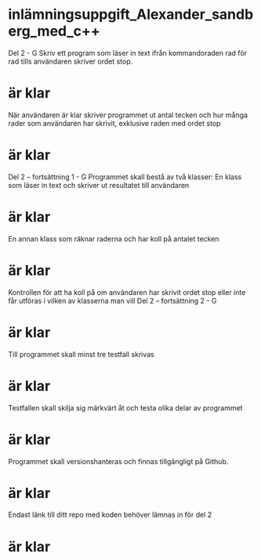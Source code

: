 # inlämningsuppgift_Alexander_sandberg_med_c++
Del 2 - G
 Skriv ett program som läser in text ifrån
kommandoraden rad för rad tills användaren
skriver ordet stop.
# är klar 
När användaren är klar skriver programmet ut
antal tecken och hur många rader som
användaren har skrivit, exklusive raden med
ordet stop
# är klar 
Del 2 – fortsättning 1 - G
 Programmet skall bestå av två klasser:
  En klass som läser in text och skriver ut
resultatet till användaren
# är klar

  En annan klass som räknar raderna och har
koll på antalet tecken
# är klar

 Kontrollen för att ha koll på om användaren
har skrivit ordet stop eller inte får utföras i
vilken av klasserna man vill
Del 2 – fortsättning 2 - G
# är klar

  Till programmet skall minst tre testfall
skrivas
# är klar
  Testfallen skall skilja sig märkvärt åt och testa
olika delar av programmet
# är klar

  Programmet skall versionshanteras och finnas
tillgängligt på Github.
# är klar

  Endast länk till ditt repo med koden behöver
lämnas in för del 2
# är klar
